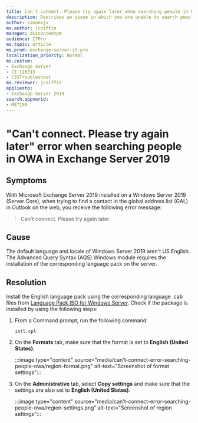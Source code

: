 ```yaml
---
title: Can't connect. Please try again later when searching people in OWA in Exchange Server 2019
description: Describes an issue in which you are unable to search people in OWA in Exchange Server 2019. Provides a solution.
author: simonxjx
ms.author: jcoiffin
manager: dcscontentpm
audience: ITPro 
ms.topic: article 
ms.prod: exchange-server-it-pro
localization_priority: Normal
ms.custom: 
- Exchange Server
- CI 116313
- CSSTroubleshoot
ms.reviewer: jcoiffin
appliesto:
- Exchange Server 2019
search.appverid: 
- MET150
---
```

# "Can't connect. Please try again later" error when searching people in OWA in Exchange Server 2019

## Symptoms

With Microsoft Exchange Server 2019 installed on a Windows Server 2019 (Server Core), when trying to find a contact in the global address list (GAL) in Outlook on the web, you receive the following error message:

> Can't connect. Please try again later

## Cause

The default language and locale of Windows Server 2019 aren't US English. The Advanced Query Syntax (AQS) Windows module requires the installation of the corresponding language pack on the server.

## Resolution

Install the English language pack using the corresponding language .cab files from [Language Pack ISO for Windows Server](/windows-hardware/manufacture/desktop/add-language-packs-to-windows). Check if the package is installed by using the following steps:

1. From a Command prompt, run the following command:

    ```command
    intl.cpl
    ```

1. On the **Formats** tab, make sure that the format is set to **English (United States)**.

    :::image type="content" source="media/can't-connect-error-searching-people-owa/region-format.png" alt-text="Screenshot of format settings":::

1. On the **Administrative** tab, select **Copy settings** and make sure that the settings are also set to **English (United States)**.

    :::image type="content" source="media/can't-connect-error-searching-people-owa/region-settings.png" alt-text="Screenshot of region settings":::
